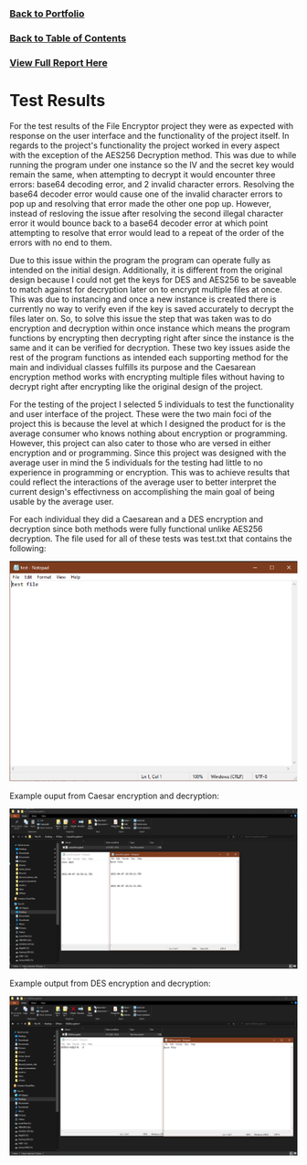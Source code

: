 ### [Back to Portfolio](index.md)

### [Back to Table of Contents](seniorproject.md)

### [View Full Report Here](fullReport.md)

Test Results
====================
For the test results of the File Encryptor project they were as expected with response on the user interface and the functionality of the project itself. In regards to the project's functionality the project worked in every aspect with the exception of the AES256 Decryption method. This was due to while running the program under one instance so the IV and the secret key would remain the same, when attempting to decrypt it would encounter three errors: base64 decoding error, and 2 invalid character errors. Resolving the base64 decoder error would cause one of the invalid character errors to pop up and resolving that error made the other one pop up. However, instead of resloving the issue after resolving the second illegal character error it would bounce back to a base64 decoder error at which point attempting to resolve that error would lead to a repeat of the order of the errors with no end to them.

Due to this issue within the program the program can operate fully as intended on the initial design. Additionally, it is different from the original design because I could not get the keys for DES and AES256 to be saveable to match against for decryption later on to encrypt multiple files at once. This was due to instancing and once a new instance is created there is currently no way to verify even if the key is saved accurately to decrypt the files later on. So, to solve this issue the step that was taken was to do encryption and decryption within once instance which means the program functions by encrypting then decrypting right after since the instance is the same and it can be verified for decryption. These two key issues aside the rest of the program functions as intended each supporting method for the main and individual classes fulfills its purpose and the Caesarean encryption method works with encrypting multiple files without having to decrypt right after encrypting like the original design of the project.

For the testing of the project I selected 5 individuals to test the functionality and user interface of the project. These were the two main foci of the project this is because the level at which I designed the product for is the average consumer who knows nothing about encryption or programming. However, this project can also cater to those who are versed in either encryption and or programming. Since this project was designed with the average user in mind the 5 individuals for the testing had little to no experience in programming or encryption. This was to achieve results that could reflect the interactions of the average user to better interpret the current design's effectivness on accomplishing the main goal of being usable by the average user.

For each individual they did a Caesarean and a DES encryption and decryption since both methods were fully functional unlike AES256 decryption. The file used for all of these tests was test.txt that contains the following:

![test file text here](images/testText.PNG)

Example ouput from Caesar encryption and decryption:

![cae1 pair](images/cae1dec.PNG)

Example output from DES encryption and decryption:

![des1 pair](images/des1pair.PNG)
